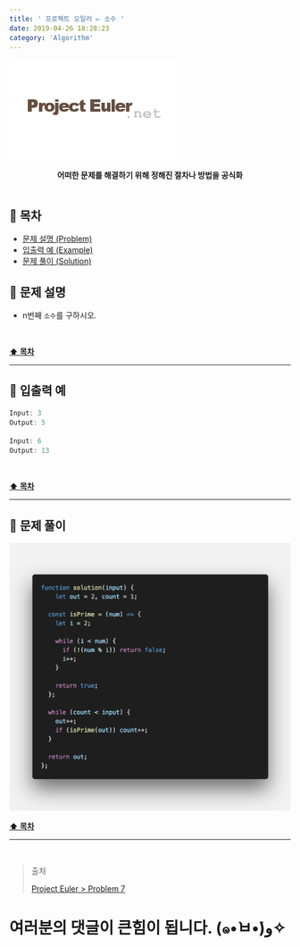 ```yaml
---
title: ' 프로젝트 오일러 ▻ 소수 '
date: 2019-04-26 18:28:23
category: 'Algorithm'
---
```


![](./images/logo.png)

<center><strong>어떠한 문제를 해결하기 위해 정해진 절차나 방법을 공식화</strong></center>

<br />

## **💎 목차**

- [문제 설명 (Problem)](#-문제-설명)
- [입출력 예 (Example)](#-입출력-예)
- [문제 풀이 (Solution)](#-문제-풀이)

## **📕 문제 설명**

- n번째 `소수`를 구하시오.

<br />

**[⬆ 목차](#-목차)**

---

## **📙 입출력 예**

```js
Input: 3
Output: 5

Input: 6
Output: 13
```

<br />

**[⬆ 목차](#-목차)**

---

## **📘 문제 풀이**

![](./images/solution.7.png)
<br />

**[⬆ 목차](#-목차)**

---

<br />

> 출처
>
> <a href="http://euler.synap.co.kr/prob_detail.php?id=7" target="_blank">Project Euler > Problem 7</a>

# 여러분의 댓글이 큰힘이 됩니다. (๑•̀ㅂ•́)و✧
